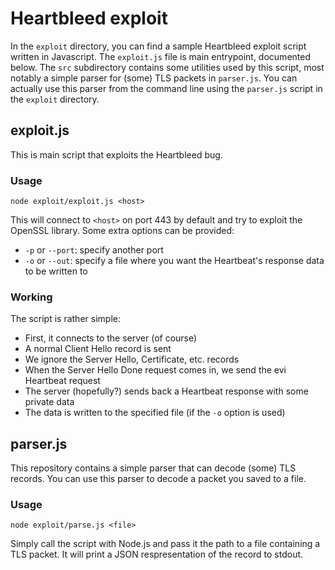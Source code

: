 Heartbleed exploit
===
In the `exploit` directory, you can find a sample Heartbleed exploit script written in Javascript. The `exploit.js` file is main entrypoint, documented below. The `src` subdirectory contains some utilities used by this script, most notably a simple parser for (some) TLS packets in `parser.js`. You can actually use this parser from the command line using the `parser.js` script in the `exploit` directory.

## exploit.js
This is main script that exploits the Heartbleed bug. 

### Usage
```
node exploit/exploit.js <host>
```

This will connect to `<host>` on port 443 by default and try to exploit the OpenSSL library. Some extra options can be provided:

- `-p` or `--port`: specify another port
- `-o` or `--out`: specify a file where you want the Heartbeat's response data to be written to

### Working
The script is rather simple:
- First, it connects to the server (of course)
- A normal Client Hello record is sent
- We ignore the Server Hello, Certificate, etc. records
- When the Server Hello Done request comes in, we send the evi Heartbeat request
- The server (hopefully?) sends back a Heartbeat response with some private data
- The data is written to the specified file (if the `-o` option is used)

## parser.js
This repository contains a simple parser that can decode (some) TLS records. You can use this parser to decode a packet you saved to a file.

### Usage
```
node exploit/parse.js <file>
```

Simply call the script with Node.js and pass it the path to a file containing a TLS packet. It will print a JSON respresentation of the record to stdout.